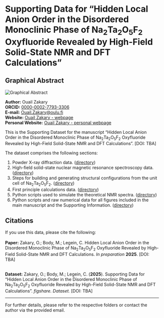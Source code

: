 # Supporting Data for “Hidden Local Anion Order in the Disordered Monoclinic Phase of Na<sub>2</sub>Ta<sub>2</sub>O<sub>5</sub>F<sub>2</sub> Oxyfluoride Revealed by High-Field Solid-State NMR and DFT Calculations”

## Graphical Abstract

![Graphical Abstract](./blank.png)

**Author:** Ouail Zakary  
**ORCID:** [0000-0002-7793-3306](https://orcid.org/0000-0002-7793-3306)  
**E-mail:** [Ouail.Zakary@oulu.fi](mailto:Ouail.Zakary@oulu.fi)  
**Website:** [Ouail Zakary - webpage](https://cc.oulu.fi/~nmrwww/members/Ouail_Zakary.html)  
**Personal Website:** [Ouail Zakary - personal webpage](https://ozakary.github.io/)

This is the Supporting Dataset for the manuscript “Hidden Local Anion Order in the Disordered Monoclinic Phase of Na<sub>2</sub>Ta<sub>2</sub>O<sub>5</sub>F<sub>2</sub> Oxyfluoride Revealed by High-Field Solid-State NMR and DFT Calculations”. [DOI: TBA]

The dataset comprises the following sections:

1. Powder X-ray diffraction data. ([directory](./powder_X-ray_diffraction/))
2. High-field solid-state nuclear magnetic resonance spectroscopy data. ([directory](./ssNMR_spectra_exp_&_fit/))
3. Steps for building and generating structural configurations from the unit cell of Na<sub>2</sub>Ta<sub>2</sub>O<sub>5</sub>F<sub>2</sub>. ([directory](./configurations_generation_steps/))
4. First principle calculations data. ([directory](./first_principle_calculations/))
6. Python scripts used to simulate the theoretical NMR spectra. ([directory](./simulated_nmr_spectra/))
5. Python scripts and raw numerical data for all figures included in the main manuscript and the Supporting Information. ([directory](./figures/))

## Citations

If you use this data, please cite the following: \
\
**Paper:** Zakary, O.; Body, M.; Legein, C. Hidden Local Anion Order in the Disordered Monoclinic Phase of Na<sub>2</sub>Ta<sub>2</sub>O<sub>5</sub>F<sub>2</sub> Oxyfluoride Revealed by High-Field Solid-State NMR and DFT Calculations. *In preparation* **2025**. [DOI: TBA]

\
**Dataset:** Zakary, O.; Body, M.; Legein, C. (**2025**). Supporting Data for “Hidden Local Anion Order in the Disordered Monoclinic Phase of Na<sub>2</sub>Ta<sub>2</sub>O<sub>5</sub>F<sub>2</sub> Oxyfluoride Revealed by High-Field Solid-State NMR and DFT Calculations”. *figshare. Dataset.* [DOI: TBA]

---

For further details, please refer to the respective folders or contact the author via the provided email.
